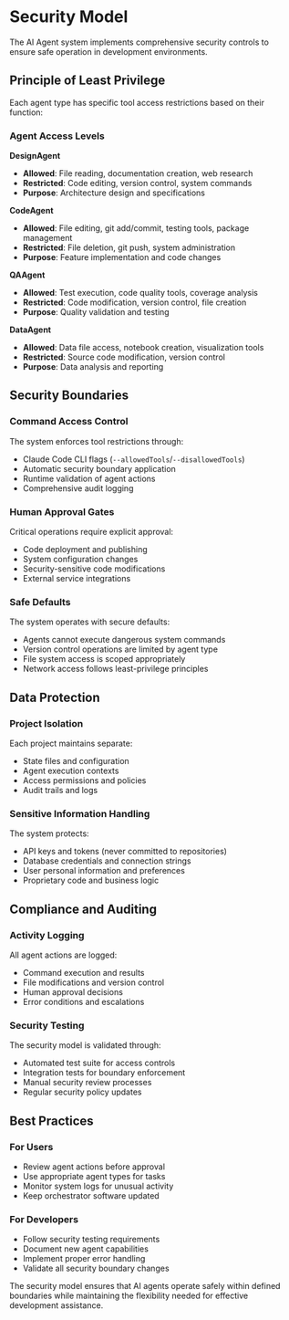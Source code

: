 # Security Model

The AI Agent system implements comprehensive security controls to ensure safe operation in development environments.

## Principle of Least Privilege

Each agent type has specific tool access restrictions based on their function:

### Agent Access Levels

**DesignAgent**
- **Allowed**: File reading, documentation creation, web research
- **Restricted**: Code editing, version control, system commands
- **Purpose**: Architecture design and specifications

**CodeAgent**
- **Allowed**: File editing, git add/commit, testing tools, package management
- **Restricted**: File deletion, git push, system administration
- **Purpose**: Feature implementation and code changes

**QAAgent**
- **Allowed**: Test execution, code quality tools, coverage analysis
- **Restricted**: Code modification, version control, file creation
- **Purpose**: Quality validation and testing

**DataAgent**
- **Allowed**: Data file access, notebook creation, visualization tools
- **Restricted**: Source code modification, version control
- **Purpose**: Data analysis and reporting

## Security Boundaries

### Command Access Control
The system enforces tool restrictions through:
- Claude Code CLI flags (`--allowedTools`/`--disallowedTools`)
- Automatic security boundary application
- Runtime validation of agent actions
- Comprehensive audit logging

### Human Approval Gates
Critical operations require explicit approval:
- Code deployment and publishing
- System configuration changes
- Security-sensitive code modifications
- External service integrations

### Safe Defaults
The system operates with secure defaults:
- Agents cannot execute dangerous system commands
- Version control operations are limited by agent type
- File system access is scoped appropriately
- Network access follows least-privilege principles

## Data Protection

### Project Isolation
Each project maintains separate:
- State files and configuration
- Agent execution contexts
- Access permissions and policies
- Audit trails and logs

### Sensitive Information Handling
The system protects:
- API keys and tokens (never committed to repositories)
- Database credentials and connection strings
- User personal information and preferences
- Proprietary code and business logic

## Compliance and Auditing

### Activity Logging
All agent actions are logged:
- Command execution and results
- File modifications and version control
- Human approval decisions
- Error conditions and escalations

### Security Testing
The security model is validated through:
- Automated test suite for access controls
- Integration tests for boundary enforcement
- Manual security review processes
- Regular security policy updates

## Best Practices

### For Users
- Review agent actions before approval
- Use appropriate agent types for tasks
- Monitor system logs for unusual activity
- Keep orchestrator software updated

### For Developers
- Follow security testing requirements
- Document new agent capabilities
- Implement proper error handling
- Validate all security boundary changes

The security model ensures that AI agents operate safely within defined boundaries while maintaining the flexibility needed for effective development assistance.